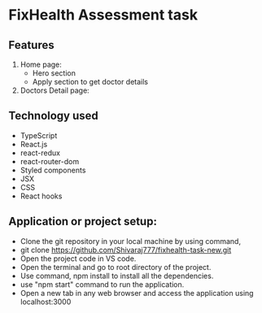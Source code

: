 # FixHealth Assessment task

## Features

1. Home page:
    - Hero section
    - Apply section to get doctor details
2. Doctors Detail page:

## Technology used

- TypeScript
- React.js
- react-redux
- react-router-dom
- Styled components
- JSX
- CSS
- React hooks

## Application or project setup:

- Clone the git repository in your local machine by using command,
- git clone https://github.com/Shivaraj777/fixhealth-task-new.git
- Open the project code in VS code.
- Open the terminal and go to root directory of the project.
- Use command, npm install to install all the dependencies.
- use "npm start" command to run the application.
- Open a new tab in any web browser and access the application using localhost:3000
